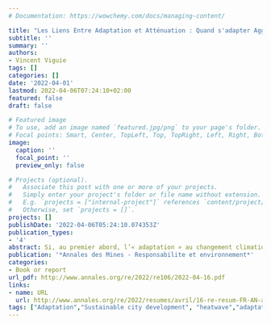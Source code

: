 ```yaml
---
# Documentation: https://wowchemy.com/docs/managing-content/

title: "Les Liens Entre Adaptation et Atténuation : Quand s'adapter Aggrave Le Changement Climatique"
subtitle: ''
summary: ''
authors:
- Vincent Viguie
tags: []
categories: []
date: '2022-04-01'
lastmod: 2022-04-06T07:24:10+02:00
featured: false
draft: false

# Featured image
# To use, add an image named `featured.jpg/png` to your page's folder.
# Focal points: Smart, Center, TopLeft, Top, TopRight, Left, Right, BottomLeft, Bottom, BottomRight.
image:
  caption: ''
  focal_point: ''
  preview_only: false

# Projects (optional).
#   Associate this post with one or more of your projects.
#   Simply enter your project's folder or file name without extension.
#   E.g. `projects = ["internal-project"]` references `content/project/deep-learning/index.md`.
#   Otherwise, set `projects = []`.
projects: []
publishDate: '2022-04-06T05:24:10.074353Z'
publication_types:
- '4'
abstract: Si, au premier abord, l’« adaptation » au changement climatique et l’« atténuation » du changement climatique sont deux sujets relativement distincts, ils ne sont pas en pratique indépendants. Ils mobilisent en effet souvent les mêmes outils de politique publique, et se contraignent l’un l’autre. Notamment, certains choix d’adaptation peuvent mener à des consommations massives d’énergie (généralisation de la climatisation, dessalement de l’eau de mer…). Cela fait courir le risque d’un cercle vicieux dans lequel le changement climatique contribue lui-même à la hausse des émissions. Privilégier le déploiement d’autres stratégies, même si ce n’est pas toujours simple, est dès lors essentiel. Au-delà de l’atténuation, des questions similaires se posent avec d’autres enjeux sociaux ou environnementaux, et éviter le risque de conséquences involontairement néfastes associées à certains choix d’adaptation est un des enjeux cruciaux des années à venir. 
publication: '*Annales des Mines - Responsabilite et environnement*'
categories:
- Book or report
url_pdf: http://www.annales.org/re/2022/re106/2022-04-16.pdf
links:
- name: URL
  url: http://www.annales.org/re/2022/resumes/avril/16-re-resum-FR-AN-avril-2022.html#16FR
tags: ["Adaptation","Sustainable city development", "heatwave","adaptation policies"]
---
```

